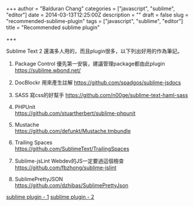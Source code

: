 +++
author = "Balduran Chang"
categories = ["javascript", "sublime", "editor"]
date = 2014-03-13T12:25:00Z
description = ""
draft = false
slug = "recommended-sublime-plugin"
tags = ["javascript", "sublime", "editor"]
title = "Recommended sublime plugin"

+++


Sublime Text 2 還滿多人用的，而且plugin很多，以下列出好用的作為筆記。

1. Package Control 優先第一安裝，建議管理package都由此plugin
 https://sublime.wbond.net/

2. DocBlockr 用來產生註解
 https://github.com/spadgos/sublime-jsdocs

3. SASS 寫css的好幫手
 https://github.com/n00ge/sublime-text-haml-sass

4. PHPUnit  
 https://github.com/stuartherbert/sublime-phpunit

5. Mustache  
 https://github.com/defunkt/Mustache.tmbundle

6. Trailing Spaces  
 https://github.com/SublimeText/TrailingSpaces

7. Sublime-jsLint  Webdev的JS一定要過這個檢查
 https://github.com/fbzhong/sublime-jslint

8. SublimePrettyJSON  
 https://github.com/dzhibas/SublimePrettyJson

[sublime plugin - 1](/2014/03/13/recommended-sublime-plugin/)
[sublime plugin - 2](/2015/11/24/recommended-sublime-plugin-2/)

